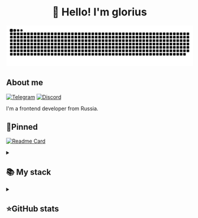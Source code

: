 <h1 align="center">👋 Hello! I'm glorius </h1>

![snake gif](https://github.com/gloriusweb/gloriusweb/blob/output/github-contribution-grid-snake.svg)

## About me
[![Telegram](https://img.shields.io/badge/-Telegram-2CA5E0?style=flat&logo=telegram&logoColor=white)](https://tlgg.ru/glorius2248)
[![Discord](https://img.shields.io/badge/-Discord-7289DA?style=flat&logo=discord&logoColor=white)](https://discord.gg/ccpxf5REuU)

I'm a frontend developer from Russia.

## 📌Pinned
[![Readme Card](https://github-readme-stats.vercel.app/api/pin/?username=gloriusweb&repo=ggdash&theme=dracula&bg_color=00000000&)](https://github.com/gloriusweb/ggdash)


<details align="left">
  <summary><h2><b>📚 My stack</b></h2></summary>
  <p>
    <h3>Langs</h3>
    <img src="https://skillicons.dev/icons?i=py,javascript,html,css,sql&perline=7" />
    <h3>Frameworks / Tools</h3>
    <img src="https://skillicons.dev/icons?i=linux,react,vue,docker,bootstrap,ps,figma,git&perline=7" />
    <h3>Software</h3>
    <img src="https://skillicons.dev/icons?i=vscode,visualstudio&perline=7" />
    <br>
  </p>
</details>


<details align="left">
  <summary><h2><b>⭐GitHub stats</b></h2></summary>
  <p>
   <img src="https://github-readme-stats.vercel.app/api/top-langs/?username=gloriusweb&theme=dracula&layout=compact&hide_border=true&bg_color=00000000" />
   <br>
   <img src="https://github-readme-stats.vercel.app/api?username=gloriusweb&count_private=true&show_icons=true&theme=dracula&hide_border=true&bg_color=00000000" />
    <br>
   <img src="https://metrics.lecoq.io/gloriusweb" />
  </p>
</details>
